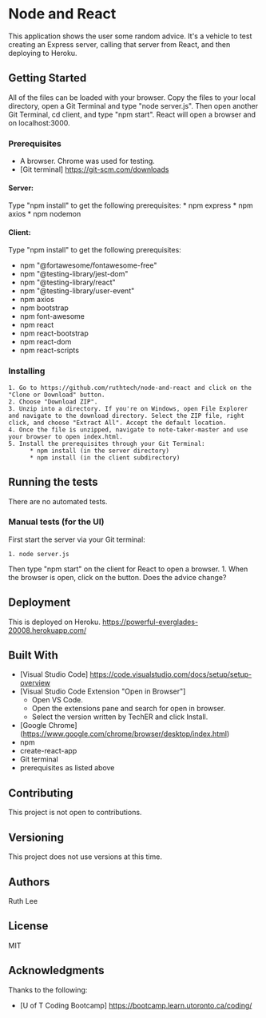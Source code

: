 # Node and React
 This application shows the user some random advice. It's a vehicle to test creating an Express server, calling that server from React, and then deploying to Heroku.

## Getting Started
All of the files can be loaded with your browser. Copy the files to your local directory, open a Git Terminal and type "node server.js". Then open another Git Terminal, cd client, and type "npm start". React will open a browser and on localhost:3000.

### Prerequisites
   * A browser. Chrome was used for testing. 
   * [Git terminal] https://git-scm.com/downloads

   #### Server:
   Type "npm install" to get the following prerequisites:
      * npm express
      * npm axios
      * npm nodemon

   #### Client:
   Type "npm install" to get the following prerequisites:
   * npm "@fortawesome/fontawesome-free"
   * npm "@testing-library/jest-dom"
   * npm "@testing-library/react"
   * npm "@testing-library/user-event"
   * npm axios
   * npm bootstrap
   * npm font-awesome
   * npm react
   * npm react-bootstrap
   * npm react-dom
   * npm react-scripts


### Installing
    1. Go to https://github.com/ruthtech/node-and-react and click on the "Clone or Download" button. 
    2. Choose "Download ZIP". 
    3. Unzip into a directory. If you're on Windows, open File Explorer and navigate to the download directory. Select the ZIP file, right click, and choose "Extract All". Accept the default location.
    4. Once the file is unzipped, navigate to note-taker-master and use your browser to open index.html.
    5. Install the prerequisites through your Git Terminal:
          * npm install (in the server directory)
          * npm install (in the client subdirectory)


## Running the tests
There are no automated tests.

### Manual tests (for the UI)
First start the server via your Git terminal:

    1. node server.js

Then type "npm start" on the client for React to open a browser. 
    1. When the browser is open, click on the button. Does the advice change?

## Deployment
This is deployed on Heroku. https://powerful-everglades-20008.herokuapp.com/


## Built With
* [Visual Studio Code] https://code.visualstudio.com/docs/setup/setup-overview
* [Visual Studio Code Extension "Open in Browser"] 
    * Open VS Code.
    * Open the extensions pane and search for open in browser.
    * Select the version written by TechER and click Install.
* [Google Chrome] (https://www.google.com/chrome/browser/desktop/index.html)
* npm
* create-react-app
* Git terminal
* prerequisites as listed above

## Contributing
This project is not open to contributions.

## Versioning
This project does not use versions at this time. 

## Authors
Ruth Lee

## License
MIT

## Acknowledgments
Thanks to the following:
* [U of T Coding Bootcamp] https://bootcamp.learn.utoronto.ca/coding/





